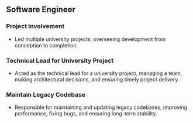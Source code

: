 ## Software Engineer

### Project Involvement
- Led multiple university projects, overseeing development from conception to completion.
  
### Technical Lead for University Project
- Acted as the technical lead for a university project, managing a team, making architectural decisions, and ensuring timely project delivery.

### Maintain Legacy Codebase
- Responsible for maintaining and updating legacy codebases, improving performance, fixing bugs, and ensuring long-term stability.
